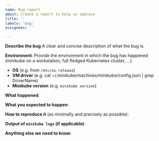 ```yaml
---
name: Bug report
about: Create a report to help us improve
title: ''
labels: 'bug'
assignees: ''

---
```


<!-- Thanks for filing an issue! Before hitting the button, please answer these questions. It's helpful to search the existing GitHub issues first. It's likely that another user has already reported the issue you're facing, or it's a known issue that we're already aware of 

Fill in as much of the template below as you can.  If you leave out information, we can't help you as well.

Be ready for followup questions, and please respond in a timely manner. If we can't reproduce a bug or think a feature already exists, we might close your issue. If we're wrong, PLEASE feel free to reopen it and explain why.
-->

**Describe the bug**
A clear and concise description of what the bug is.

**Environment**:
Provide the environment in which the bug has happened (minikube on a workstation, full fledged Kubernetes cluster, ...)

* **OS** (e.g. from `/etc/os-release`)
* **VM driver** (e.g. cat ~/.minikube/machines/minikube/config.json | grep DriverName)
* **Minikube version** (e.g. `minikube version`)

**What happened**:


**What you expected to happen**:


**How to reproduce it** (as minimally and precisely as possible):

**Output of `minikube logs` (if applicable)**:


**Anything else we need to know**:

